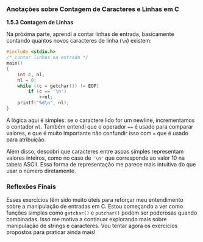 ### Anotações sobre Contagem de Caracteres e Linhas em C

**1.5.3 Contagem de Linhas**

Na próxima parte, aprendi a contar linhas de entrada, basicamente contando quantos novos caracteres de linha (`\n`) existem:

```c
#include <stdio.h>
/* contar linhas na entrada */
main()
{
    int c, nl;
    nl = 0;
    while ((c = getchar()) != EOF)
        if (c == '\n')
            ++nl;
    printf("%d\n", nl);
}
```

A lógica aqui é simples: se o caractere lido for um newline, incrementamos o contador `nl`. Também entendi que o operador `==` é usado para comparar valores, e que é muito importante não confundir isso com `=` que é usado para atribuição.

Além disso, descobri que caracteres entre aspas simples representam valores inteiros, como no caso de `'\n'` que corresponde ao valor 10 na tabela ASCII. Essa forma de representação me parece mais intuitiva do que usar o número diretamente.

### Reflexões Finais

Esses exercícios têm sido muito úteis para reforçar meu entendimento sobre a manipulação de entradas em C. Estou começando a ver como funções simples como `getchar()` e `putchar()` podem ser poderosas quando combinadas. Isso me motiva a continuar explorando mais sobre manipulação de strings e caracteres. Vou tentar agora os exercícios propostos para praticar ainda mais!
